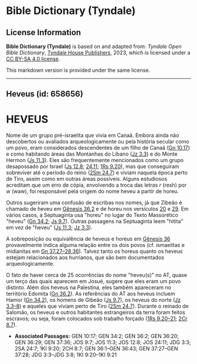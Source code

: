 # Bible Dictionary (Tyndale)

## License Information

**Bible Dictionary (Tyndale)** is based on and adapted from: _Tyndale Open Bible Dictionary_, [Tyndale House Publishers](https://tyndaleopenresources.com/), 2023, which is licensed under a [CC BY-SA 4.0 license](https://creativecommons.org/licenses/by-sa/4.0/legalcode.en).

This markdown version is provided under the same license.



--------------------------------

## Heveus (id: 658656)

HEVEUS
======

Nome de um grupo pré\-israelita que vivia em Canaã. Embora ainda não descobertos ou avaliados arqueologicamente ou pela história secular como um povo, eram considerados descendentes de um filho de Canaã ([Gn 10\.17](https://ref.ly/Gen10:17)) e como habitando áreas das Montanhas do Líbano ([Jz 3\.3](https://ref.ly/Judg3:3)) e do Monte Hermon ([Js 11\.3](https://ref.ly/Josh11:3)). Eles são frequentemente mencionados como um grupo desapossado por Israel ([Js 12\.8](https://ref.ly/Josh12:8); [24\.11](https://ref.ly/Josh24:11); [1Rs 9\.20](https://ref.ly/1Kgs9:20)), mas que conseguiram sobreviver até o período do reino ([2Sm 24\.7](https://ref.ly/2Sam24:7)) e viviam naquela época perto de Tiro, assim como em outras áreas possíveis. Alguns estudiosos acreditam que um erro de cópia, envolvendo a troca das letras *r* (resh) por *w* (waw), foi responsável pela origem do nome heveu a partir de horeu.

Outros sugeriram uma confusão de escribas nos nomes, já que Zibeão é chamado de heveu em [Gênesis 36\.2](https://ref.ly/Gen36:2) e de horeu nos versículos [20](https://ref.ly/Gen36:20) e [29](https://ref.ly/Gen36:29). Em vários casos, a Septuaginta usa "horeu" no lugar do Texto Massorético "heveu" ([Gn 34\.2](https://ref.ly/Gen34:2); [Js 9\.7](https://ref.ly/Josh9:7)). Outras passagens na Septuaginta leem "hitita" em vez de "heveu" ([Js 11\.3](https://ref.ly/Josh11:3); [Jz 3\.3](https://ref.ly/Judg3:3)).

A sobreposição ou equivalência de heveus e horeus em [Gênesis 36](https://ref.ly/Gen36:1-Gen36:43) provavelmente indica alguma relação entre os dois povos (cf. ismaelitas e midianitas em [Gn 37\.27–28,36](https://ref.ly/Gen37:27-Gen37:28,Gen37:36)). Talvez tanto os horeus quanto os heveus estejam relacionados aos hurrianos, que são bem documentados arqueologicamente.

O fato de haver cerca de 25 ocorrências do nome "heveu(s)" no AT, quase um terço das quais aparecem em Josué, sugere que eles eram um povo distinto. Além dos heveus na Palestina, eles também apareceram no território Edomita ([Gn 36\.2](https://ref.ly/Gen36:2)). As referências do AT aos heveus incluem Hamor ([Gn 34\.2](https://ref.ly/Gen34:2)), os homens de Gibeão ([Js 9\.7](https://ref.ly/Josh9:7)), os heveus do norte ([Jz 3\.3–8](https://ref.ly/Judg3:3-Judg3:8)) e aqueles que viviam perto de Tiro ([2Sm 24\.7](https://ref.ly/2Sam24:7)). Durante o reinado de Salomão, os heveus e outros habitantes estrangeiros da terra foram feitos escravos; ou seja, foram colocados sob trabalho forçado ([1Rs 9\.20–21](https://ref.ly/1Kgs9:20-1Kgs9:21); [2Cr 8\.7](https://ref.ly/2Chr8:7)).

* **Associated Passages:** GEN 10:17; GEN 34:2; GEN 36:2; GEN 36:20; GEN 36:29; GEN 37:36; JOS 9:7; JOS 11:3; JOS 12:8; JOS 24:11; JDG 3:3; 2SA 24:7; 1KI 9:20; 2CH 8:7; GEN 36:1–GEN 36:43; GEN 37:27–GEN 37:28; JDG 3:3–JDG 3:8; 1KI 9:20–1KI 9:21

